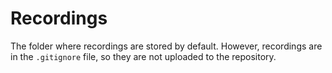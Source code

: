 # Recordings

The folder where recordings are stored by default.
However, recordings are in the `.gitignore` file, so they are not uploaded to the repository.
